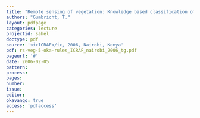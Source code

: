 ```yaml
---
title: "Remote sensing of vegetation: Knowledge based classification of the Okavango Delta - Botswana"
authors: "Gumbricht, T."
layout: pdfpage
categories: lecture
projectid: sahel
doctype: pdf
source: '<i>ICRAF</i>, 2006, Nairobi, Kenya'
pdf: rs-veg-5-oka-rules_ICRAF_nairobi_2006_tg.pdf
pageurl: '#'
date: 2006-02-05
pattern:
process:
pages:
number:
issue:
editor:
okavango: true
access: 'pdfaccess'
---
```

